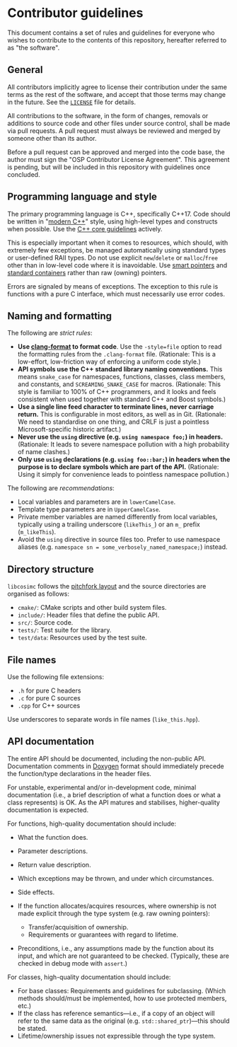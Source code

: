 Contributor guidelines
======================

This document contains a set of rules and guidelines for everyone who wishes
to contribute to the contents of this repository, hereafter referred to as
"the software".


General
-------
All contributors implicitly agree to license their contribution under the same
terms as the rest of the software, and accept that those terms may change in the
future.  See the [`LICENSE`] file for details.

All contributions to the software, in the form of changes, removals or
additions to source code and other files under source control, shall be made
via pull requests.  A pull request must always be reviewed and merged by someone
other than its author.

Before a pull request can be approved and merged into the code base, the author 
must sign the "OSP Contributor License Agreement". This agreement is pending, but 
will be included in this repository with guidelines once concluded.

Programming language and style
------------------------------
The primary programming language is C++, specifically C++17.
Code should be written in "[modern C++]" style, using high-level types and
constructs when possible.  Use the [C++ core guidelines] actively.

This is especially important when it comes to resources, which should, with
extremely few exceptions, be managed automatically using standard types or
user-defined RAII types.  Do not use explicit `new`/`delete` or `malloc`/`free`
other than in low-level code where it is inavoidable. Use [smart pointers] and
[standard containers] rather than raw (owning) pointers.

Errors are signaled by means of exceptions. The exception to this rule is
functions with a pure C interface, which must necessarily use error codes.

[`LICENSE`]: ./LICENSE
[modern C++]: https://docs.microsoft.com/en-gb/cpp/cpp/welcome-back-to-cpp-modern-cpp
[C++ core guidelines]: https://github.com/isocpp/CppCoreGuidelines
[smart pointers]: https://en.cppreference.com/w/cpp/header/memory
[standard containers]: https://en.cppreference.com/w/cpp/container


Naming and formatting
---------------------
The following are *strict rules*:

  * **Use [clang-format] to format code**.
    Use the `-style=file` option to read the formatting rules from the
    `.clang-format` file.
    (Rationale: This is a low-effort, low-friction way of enforcing a uniform
                code style.)
  * **API symbols use the C++ standard library naming conventions.**
    This means `snake_case` for namespaces, functions, classes, class members,
    and constants, and `SCREAMING_SNAKE_CASE` for macros.
    (Rationale: This style is familiar to 100% of C++ programmers, and it
                looks and feels consistent when used together with standard
                C++ and Boost symbols.)
  * **Use a single line feed character to terminate lines, never carriage
    return.**
    This is configurable in most editors, as well as in Git.
    (Rationale: We need to standardise on one thing, and CRLF is just a
                pointless Microsoft-specific historic artifact.)
  * **Never use the `using` directive (e.g. `using namespace foo;`) in
    headers.**
    (Rationale: It leads to severe namespace pollution with a high probability
                of name clashes.)
  * **Only use `using` declarations (e.g. `using foo::bar;`) in headers when the
    purpose is to declare symbols which are part of the API.**
    (Rationale: Using it simply for convenience leads to pointless namespace
                pollution.)

The following are *recommendations*:

  * Local variables and parameters are in `lowerCamelCase`.
  * Template type parameters are in `UpperCamelCase`.
  * Private member variables are named differently from local variables,
    typically using a trailing underscore (`likeThis_`) or an `m_` prefix
    (`m_likeThis`).
  * Avoid the `using` directive in source files too.  Prefer to use namespace
    aliases (e.g. `namespace sn = some_verbosely_named_namespace;`) instead.

[clang-format]: https://clang.llvm.org


Directory structure
-------------------
`libcosimc` follows the [pitchfork layout](https://api.csswg.org/bikeshed/?force=1&url=https://raw.githubusercontent.com/vector-of-bool/pitchfork/develop/data/spec.bs)
and the source directories are organised as follows:

  * `cmake/`:       CMake scripts and other build system files.
  * `include/`:     Header files that define the public API.
  * `src/`:         Source code.
  * `tests/`:       Test suite for the library.
  * `test/data`:    Resources used by the test suite.


File names
----------
Use the following file extensions:

  * `.h` for pure C headers
  * `.c` for pure C sources
  * `.cpp` for C++ sources

Use underscores to separate words in file names (`like_this.hpp`).


API documentation
-----------------
The entire API should be documented, including the non-public API.
Documentation comments in [Doxygen] format should
immediately precede the function/type declarations in the header files.

For unstable, experimental and/or in-development code, minimal documentation
(i.e., a brief description of what a function does or what a class represents)
is OK.  As the API matures and stabilises, higher-quality documentation is
expected.

For functions, high-quality documentation should include:

  * What the function does.
  * Parameter descriptions.
  * Return value description.
  * Which exceptions may be thrown, and under which circumstances.
  * Side effects.
  * If the function allocates/acquires resources, where ownership is not made
    explicit through the type system (e.g. raw owning pointers):

      - Transfer/acquisition of ownership.
      - Requirements or guarantees with regard to lifetime.

  * Preconditions, i.e., any assumptions made by the function about its input,
    and which are not guaranteed to be checked.  (Typically, these are checked
    in debug mode with `assert`.)

For classes, high-quality documentation should include:

  * For base classes: Requirements and guidelines for subclassing.  (Which
    methods should/must be implemented, how to use protected members, etc.)
  * If the class has reference semantics—i.e., if a copy of an object will
    refer to the same data as the original (e.g. `std::shared_ptr`)—this
    should be stated.
  * Lifetime/ownership issues not expressible through the type system.

[Doxygen]: http://www.doxygen.org
